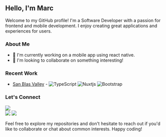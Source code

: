 ## Hello, I'm Marc

Welcome to my GitHub profile! I'm a Software Developer with a passion for frontend and mobile development. I enjoy creating great applications and experiences for users.

### About Me

- 🌱 I'm currently working on a mobile app using react native.
- 🤝 I'm looking to collaborate on something interesting!

### Recent Work

- [San Blas Valley](https://sanblasvalley.com/) - ![TypeScript](https://img.shields.io/badge/typescript-%23007ACC.svg?style=for-the-badge&logo=typescript&logoColor=white) ![Nuxtjs](https://img.shields.io/badge/Nuxt-002E3B?style=for-the-badge&logo=nuxtdotjs&logoColor=#00DC82) ![Bootstrap](https://img.shields.io/badge/bootstrap-%238511FA.svg?style=for-the-badge&logo=bootstrap&logoColor=white)

### Let's Connect
<a target="_blank" href="https://www.marcfinger.com/"><img src="https://img.shields.io/badge/-WEB-FF4088?style=for-the-badge&logo=Hugo&logoColor=white"></img></a>	
<a target="_blank" href="https://www.linkedin.com/in/marcffinger/"><img src="https://img.shields.io/badge/-LinkedIn-0077B5?style=for-the-badge&logo=Linkedin&logoColor=white"></img></a>
<a target="_blank" href="https://twitter.com/techwithmarc"><img src="https://img.shields.io/badge/-Twitter-1DA1F2?style=for-the-badge&logo=Twitter&logoColor=white"></img></a>

Feel free to explore my repositories and don't hesitate to reach out if you'd like to collaborate or chat about common interests. Happy coding!
